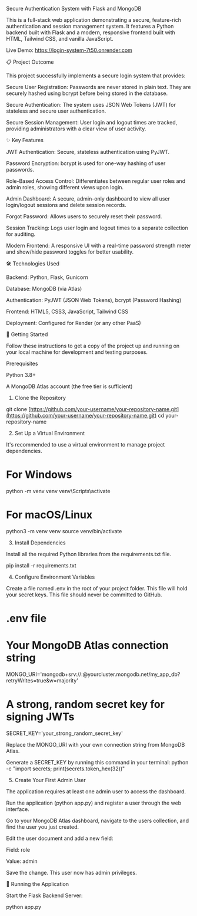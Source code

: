 Secure Authentication System with Flask and MongoDB

This is a full-stack web application demonstrating a secure, feature-rich authentication and session management system. It features a Python backend built with Flask and a modern, responsive frontend built with HTML, Tailwind CSS, and vanilla JavaScript.

Live Demo: https://login-system-7t50.onrender.com

📋 Project Outcome

This project successfully implements a secure login system that provides:

Secure User Registration: Passwords are never stored in plain text. They are securely hashed using bcrypt before being stored in the database.

Secure Authentication: The system uses JSON Web Tokens (JWT) for stateless and secure user authentication.

Secure Session Management: User login and logout times are tracked, providing administrators with a clear view of user activity.

✨ Key Features

JWT Authentication: Secure, stateless authentication using PyJWT.

Password Encryption: bcrypt is used for one-way hashing of user passwords.

Role-Based Access Control: Differentiates between regular user roles and admin roles, showing different views upon login.

Admin Dashboard: A secure, admin-only dashboard to view all user login/logout sessions and delete session records.

Forgot Password: Allows users to securely reset their password.

Session Tracking: Logs user login and logout times to a separate collection for auditing.

Modern Frontend: A responsive UI with a real-time password strength meter and show/hide password toggles for better usability.

🛠️ Technologies Used

Backend: Python, Flask, Gunicorn

Database: MongoDB (via Atlas)

Authentication: PyJWT (JSON Web Tokens), bcrypt (Password Hashing)

Frontend: HTML5, CSS3, JavaScript, Tailwind CSS

Deployment: Configured for Render (or any other PaaS)

🚀 Getting Started

Follow these instructions to get a copy of the project up and running on your local machine for development and testing purposes.

Prerequisites

Python 3.8+

A MongoDB Atlas account (the free tier is sufficient)

1. Clone the Repository

git clone [https://github.com/your-username/your-repository-name.git](https://github.com/your-username/your-repository-name.git)
cd your-repository-name


2. Set Up a Virtual Environment

It's recommended to use a virtual environment to manage project dependencies.

# For Windows
python -m venv venv
venv\Scripts\activate

# For macOS/Linux
python3 -m venv venv
source venv/bin/activate


3. Install Dependencies

Install all the required Python libraries from the requirements.txt file.

pip install -r requirements.txt


4. Configure Environment Variables

Create a file named .env in the root of your project folder. This file will hold your secret keys. This file should never be committed to GitHub.

# .env file

# Your MongoDB Atlas connection string
MONGO_URI='mongodb+srv://<username>:<password>@yourcluster.mongodb.net/my_app_db?retryWrites=true&w=majority'

# A strong, random secret key for signing JWTs
SECRET_KEY='your_strong_random_secret_key'


Replace the MONGO_URI with your own connection string from MongoDB Atlas.

Generate a SECRET_KEY by running this command in your terminal: python -c "import secrets; print(secrets.token_hex(32))"

5. Create Your First Admin User

The application requires at least one admin user to access the dashboard.

Run the application (python app.py) and register a user through the web interface.

Go to your MongoDB Atlas dashboard, navigate to the users collection, and find the user you just created.

Edit the user document and add a new field:

Field: role

Value: admin

Save the change. This user now has admin privileges.

🏃 Running the Application

Start the Flask Backend Server:

python app.py
